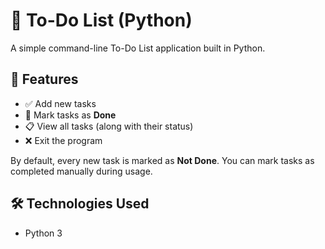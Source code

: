 # 📝 To-Do List (Python)

A simple command-line To-Do List application built in Python.

## 🚀 Features

- ✅ Add new tasks
- 📌 Mark tasks as **Done**
- 📋 View all tasks (along with their status)
- ❌ Exit the program

By default, every new task is marked as **Not Done**. You can mark tasks as completed manually during usage.

## 🛠️ Technologies Used
- Python 3
